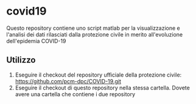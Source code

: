 # covid19
Questo repository contiene uno script matlab per la visualizzazione e l'analisi dei dati rilasciati dalla protezione civile in merito all'evoluzione dell'epidemia COVID-19


## Utilizzo
1. Eseguire il checkout del repository ufficiale della protezione civile: https://github.com/pcm-dpc/COVID-19.git
2. Eseguire il checkout di questo repository nella stessa cartella. Dovete avere una cartella che contiene i due repository
